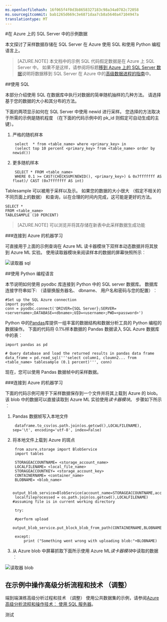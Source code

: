 ```yaml
---
ms.openlocfilehash: 16f065f4f0d3b8658327183c98a34a0782c72058
ms.sourcegitcommit: bab1265d669c3e6871daa7cb8a5640a47104947a
translationtype: MT
---
```

<properties 
    pageTitle="在 Azure 上的 SQL Server 中的数据采样 |Microsoft Azure" 
    description="在 Azure 上的 SQL Server 中的示例数据" 
    services="machine-learning" 
    documentationCenter="" 
    authors="fashah" 
    manager="paulettm" 
    editor="cgronlun" />

<tags 
    ms.service="machine-learning" 
    ms.workload="data-services" 
    ms.tgt_pltfrm="na" 
    ms.devlang="na" 
    ms.topic="article" 
    ms.date="09/01/2015" 
    ms.author="fashah;garye;bradsev" /> 

#<a name="heading"></a>在 Azure 上的 SQL Server 中的示例数据

本文探讨了采样数据存储在 SQL Server 在 Azure 使用 SQL 和使用 Python 编程语言上。

>[AZURE.NOTE] 本文档中的示例 SQL 代码假定数据是在 Azure 上 SQL Server 中。 如果不是这样，请参阅将标题[移到 Azure 上的 SQL Server 数据](machine-learning-data-science-move-sql-server-virtual-machine.md)说明将数据移到 SQL Server 在 Azure 中的[高级数据进程的指南](machine-learning-data-science-advanced-data-processing.md)中。

##<a name="SQL"></a>使用 SQL

本部分介绍使用 SQL 在数据库中执行对数据的简单随机抽样的几种方法。 请选择基于您的数据的大小和其分布的方法。

下面的两项显示如何在 SQL Server 中使用 newid 进行采样。 您选择的方法取决于所需的示例是随机程度 （在下面的代码示例中的 pk_id 则假定可自动生成的主键）。

1. 严格的随机样本

        select  * from <table_name> where <primary_key> in 
        (select top 10 percent <primary_key> from <table_name> order by newid())

2. 更多随机样本 

        SELECT * FROM <table_name>
        WHERE 0.1 >= CAST(CHECKSUM(NEWID(), <primary_key>) & 0x7fffffff AS float)/ CAST (0x7fffffff AS int)

Tablesample 可以被用于采样以及示。 如果您的数据的大小很大 （假定不相关的不同页面上的数据） 和查询，以在合理的时间内完成，这可能是更好的方法。

    SELECT *
    FROM <table_name> 
    TABLESAMPLE (10 PERCENT)

>[AZURE.NOTE] 可以浏览并将其存储在新表中此采样数据生成功能


###<a name="sql-aml"></a>连接到 Azure 的机器学习

可直接用于上面的示例查询在 Azure ML 读卡器模块下双样本动态数据并将其放到 Azure ML 实验。 使用读取器模块来阅读样本的数据的屏幕快照所示︰
   
![读取器 sql][1]

##<a name="python"></a>使用 Python 编程语言 

本节说明如何使用 pyodbc 库连接到 Python 中的 SQL server 数据库。 数据库连接字符串如下: （请替换服务器名、 dbname、 用户名和密码与您的配置）︰

    #Set up the SQL Azure connection
    import pyodbc   
    conn = pyodbc.connect('DRIVER={SQL Server};SERVER=<servername>;DATABASE=<dbname>;UID=<username>;PWD=<password>')

Python 中的[Pandas](http://pandas.pydata.org/)库提供一组丰富的数据结构和数据分析工具的 Python 编程的数据操作。 下面的代码将 0.1%样本数据的 Pandas 数据读入 SQL Azure 数据库中的表︰

    import pandas as pd

    # Query database and load the returned results in pandas data frame
    data_frame = pd.read_sql('''select column1, cloumn2... from <table_name> tablesample (0.1 percent)''', conn)

现在，您可以使用 Pandas 数据帧中的采样数据。 

###<a name="python-aml"></a>连接到 Azure 的机器学习

下面的代码示例可用于下采样数据保存到一个文件并将其上载到 Azure 的 blob。 该 blob 中的数据可以直接读取到 Azure ML 实验使用*读卡器模块*。 步骤如下所示︰ 

1. Pandas 数据帧写入本地文件

        dataframe.to_csv(os.path.join(os.getcwd(),LOCALFILENAME), sep='\t', encoding='utf-8', index=False)

2. 将本地文件上载到 Azure 的斑点

        from azure.storage import BlobService
        import tables

        STORAGEACCOUNTNAME= <storage_account_name>
        LOCALFILENAME= <local_file_name>
        STORAGEACCOUNTKEY= <storage_account_key>
        CONTAINERNAME= <container_name>
        BLOBNAME= <blob_name>

        output_blob_service=BlobService(account_name=STORAGEACCOUNTNAME,account_key=STORAGEACCOUNTKEY)    
        localfileprocessed = os.path.join(os.getcwd(),LOCALFILENAME) #assuming file is in current working directory
        
        try:
       
        #perform upload
        output_blob_service.put_block_blob_from_path(CONTAINERNAME,BLOBNAME,localfileprocessed)
        
        except:         
            print ("Something went wrong with uploading blob:"+BLOBNAME)

3. 从 Azure blob 中屏幕抓取下面所示使用 Azure ML*读卡器模块*中读取的数据︰
 
![读取器 blob][2]

## 在示例中操作高级分析流程和技术 （调整）

端到端演练高级分析过程和技术 （调整） 使用公共数据集的示例，请参阅[Azure 高级分析流程和操作技术︰ 使用 SQL 服务器](machine-learning-data-science-process-sql-walkthrough.md)。

[1]: ./media/machine-learning-data-science-sample-sql-server-virtual-machine/reader_database.png
[2]: ./media/machine-learning-data-science-sample-sql-server-virtual-machine/reader_blob.png

 
测试
